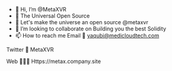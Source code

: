 - 👋 Hi, I’m @MetaXVR
- 👀 The Universal Open Source 
- 🌱 Let's make the universe an open source @metaxvr 
- 💞️ I’m looking to collaborate on Building you the best Solidity 
- 📫 How to reach me 
 Email   📧    yaqubi@medicloudtech.com 
 
 Twitter 📲    MetaXVR
 
 Web     🧑🏿‍💻    Https://metax.company.site
    

<!---
MetaXVR/MetaXVR is a ✨ Multi 🛸♾ repository 
--->
